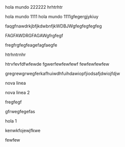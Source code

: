 hola mundo 222222
hrhtrhtr

hola mundo 1111
hola mundo 1111gfegergjykiuy


faqgfnawdrkjbfjkdwbnfjkWDBJWgfegfegfegfeg

FAGFAWDRGFAGAWgfrgfegf


fregfrgfegfeagefagfaegfe


htrhntrnhr

htrvfevfdfwfewde
fgwerfewfewfewf
fewfewfewfew

gregrewgrwegferkafhuiwdhfuihdawiopfjiodsafjdwiojfdjw

nova linea

nova linea 2

fregfegf

gfrwegfegefas

hola 1

kenwkfojewjfkwe

fewfew


